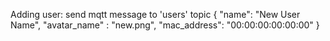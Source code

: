 Adding user:
send mqtt message to 'users' topic
{
"name": "New User Name",
"avatar_name" : "new.png",
"mac_address": "00:00:00:00:00:00"
}